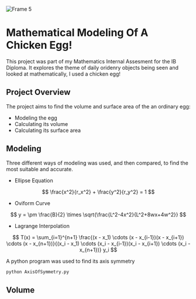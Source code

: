 ![Frame 5](https://github.com/user-attachments/assets/2363a506-bd27-4b5e-adfb-267a41e6157a)

# Mathematical Modeling Of A Chicken Egg!

This project was part of my Mathematics Internal Assesment for the IB Diploma. It explores the theme of daily oridenry objects being seen and looked at mathematically, I used a chicken egg!

## Project Overview

The project aims to find the volume and surface area of the an ordinary egg:

- Modeling the egg
- Calculating its volume
- Calculating its surface area

## Modeling

Three different ways of modeling was used, and then compared, to find the most suitable and accurate.

- Ellipse Equation

$$
\frac{x^2}{r_x^2} + \frac{y^2}{r_y^2} = 1
$$

- Oviform Curve

$$
y = \pm \frac{B}{2} \times \sqrt{\frac{L^2-4x^2}{L^2+8wx+4w^2}}
$$

- Lagrange Interpolation

$$
T(x) = \sum_{i=1}^{n+1} \frac{(x - x_1) \cdots (x - x_{i-1})(x - x_{i+1}) \cdots (x - x_{n+1})}{(x_i - x_1) \cdots (x_i - x_{i-1})(x_i - x_{i+1}) \cdots (x_i - x_{n+1})} y_i
$$

A python program was used to find its axis symmetry

```bash
python AxisOfSymmetry.py
```

## Volume




